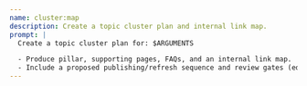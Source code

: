 ```yaml
---
name: cluster:map
description: Create a topic cluster plan and internal link map.
prompt: |
  Create a topic cluster plan for: $ARGUMENTS

  - Produce pillar, supporting pages, FAQs, and an internal link map.
  - Include a proposed publishing/refresh sequence and review gates (editorial checks).
---
```

